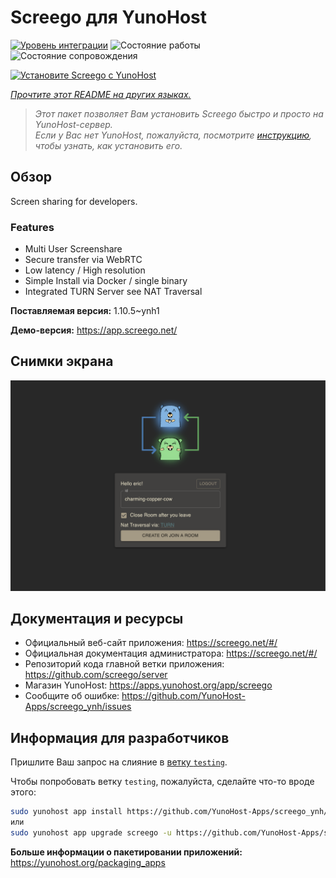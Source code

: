<!--
Важно: этот README был автоматически сгенерирован <https://github.com/YunoHost/apps/tree/master/tools/readme_generator>
Он НЕ ДОЛЖЕН редактироваться вручную.
-->

# Screego для YunoHost

[![Уровень интеграции](https://dash.yunohost.org/integration/screego.svg)](https://ci-apps.yunohost.org/ci/apps/screego/) ![Состояние работы](https://ci-apps.yunohost.org/ci/badges/screego.status.svg) ![Состояние сопровождения](https://ci-apps.yunohost.org/ci/badges/screego.maintain.svg)

[![Установите Screego с YunoHost](https://install-app.yunohost.org/install-with-yunohost.svg)](https://install-app.yunohost.org/?app=screego)

*[Прочтите этот README на других языках.](./ALL_README.md)*

> *Этот пакет позволяет Вам установить Screego быстро и просто на YunoHost-сервер.*  
> *Если у Вас нет YunoHost, пожалуйста, посмотрите [инструкцию](https://yunohost.org/install), чтобы узнать, как установить его.*

## Обзор

Screen sharing for developers.

### Features

- Multi User Screenshare
- Secure transfer via WebRTC
- Low latency / High resolution
- Simple Install via Docker / single binary
- Integrated TURN Server see NAT Traversal


**Поставляемая версия:** 1.10.5~ynh1

**Демо-версия:** <https://app.screego.net/>

## Снимки экрана

![Снимок экрана Screego](./doc/screenshots/screenshot.png)

## Документация и ресурсы

- Официальный веб-сайт приложения: <https://screego.net/#/>
- Официальная документация администратора: <https://screego.net/#/>
- Репозиторий кода главной ветки приложения: <https://github.com/screego/server>
- Магазин YunoHost: <https://apps.yunohost.org/app/screego>
- Сообщите об ошибке: <https://github.com/YunoHost-Apps/screego_ynh/issues>

## Информация для разработчиков

Пришлите Ваш запрос на слияние в [ветку `testing`](https://github.com/YunoHost-Apps/screego_ynh/tree/testing).

Чтобы попробовать ветку `testing`, пожалуйста, сделайте что-то вроде этого:

```bash
sudo yunohost app install https://github.com/YunoHost-Apps/screego_ynh/tree/testing --debug
или
sudo yunohost app upgrade screego -u https://github.com/YunoHost-Apps/screego_ynh/tree/testing --debug
```

**Больше информации о пакетировании приложений:** <https://yunohost.org/packaging_apps>
